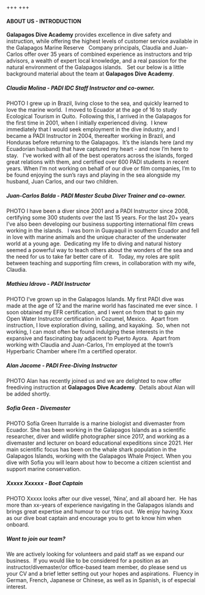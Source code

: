 +++
+++

#### ABOUT US - INTRODUCTION

<B>Galapagos Dive Academy</B> provides excellence in dive safety and instruction, while offering the highest levels of customer service available in the Galapagos Marine Reserve
 
Company principals, Claudia and Juan-Carlos offer over 35 years of combined experience as instructors and trip advisors, a wealth of expert local knowledge, and a real passion for the natural environment of the Galapagos islands.
 
Set our below is a little background material about the team at <B>Galapagos Dive Academy</B>.
 
##### Claudia Molina - PADI IDC Staff Instructor and co-owner.
PHOTO 
I grew up in Brazil, living close to the sea, and quickly learned to love the marine world.  I moved to Ecuador at the age of 16 to study Ecological Tourism in Quito.  Following this, I arrived in the Galapagos for the first time in 2001, when I initially experienced diving.  I knew immediately that I would seek employment in the dive industry, and I became a PADI Instructor in 2004, thereafter working in Brazil, and Honduras before returning to the Galapagos.  It’s the islands here (and my Ecuadorian husband) that have captured my heart - and now I’m here to stay.
 
I’ve worked with all of the best operators across the islands, forged great relations with them, and certified over 600 PADI students in recent years. When I’m not working on behalf of our dive or film companies, I’m to be found enjoying the sun’s rays and playing in the sea alongside my husband, Juan Carlos, and our two children.
 
##### Juan-Carlos Balda - PADI Master Scuba Diver Trainer and co-owner.
PHOTO 
I have been a diver since 2001 and a PADI Instructor since 2008, certifying some 300 students over the last 15 years.  For the last 20+ years I’ve also been developing our business supporting international film crews working in the islands.
 
I was born in Guayaquil in southern Ecuador and fell in love with marine animals and the unique character of the underwater world at a young age.  Dedicating my life to diving and natural history seemed a powerful way to teach others about the wonders of the sea and the need for us to take far better care of it.   Today, my roles are split between teaching and supporting film crews, in collaboration with my wife, Claudia.
 
##### Mathieu Idrovo - PADI Instructor 
PHOTO 
I’ve grown up in the Galapagos Islands. My first PADI dive was made at the age of 12 and the marine world has fascinated me ever since.  I soon obtained my EFR certification, and I went on from that to gain my Open Water Instructor certification in Cozumel, Mexico.
 
Apart from instruction, I love exploration diving, sailing, and kayaking.  So, when not working, I can most often be found indulging these interests in the expansive and fascinating bay adjacent to Puerto Ayora.
 
Apart from working with Claudia and Juan-Carlos, I’m employed at the town’s Hyperbaric Chamber where I’m a certified operator.
 
##### Alan Jacome - PADI Free-Diving Instructor
PHOTO
Alan has recently joined us and we are delighted to now offer freediving instruction at <B>Galapagos Dive Academy</B>.  Details about Alan will be added shortly.
 
##### Sofia Geen - Divemaster
PHOTO
Sofía Green Iturralde is a marine biologist and divemaster from Ecuador. She has been working in the Galapagos Islands as a scientific researcher, diver and wildlife photographer since 2017, and working as a divemaster and lecturer on board educational expeditions since 2021. Her main scientific focus has been on the whale shark population in the Galapagos Islands, working with the Galapagos Whale Project. When you dive with Sofia you will learn about how to become a citizen scientist and support marine conservation. 
 
##### Xxxxx Xxxxxx - Boat Captain
PHOTO
Xxxxx looks after our dive vessel, ‘Nina’, and all aboard her.  He has more than xx-years of experience navigating in the Galapagos islands and brings great expertise and humour to our trips out.  We enjoy having Xxxx as our dive boat captain and encourage you to get to know him when onboard.
 
##### Want to join our team?
We are actively looking for volunteers and paid staff as we expand our business.  If you would like to be considered for a position as an instructor/divemaster/or office-based team member, do please send us your CV and a brief letter setting out your hopes and aspirations.  Fluency in German, French, Japanese or Chinese, as well as in Spanish, is of especial interest.
